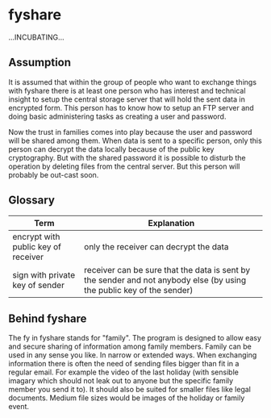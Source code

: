 fyshare
=======

...INCUBATING...

Assumption
----------
It is assumed that within the group of people who want to exchange things with fyshare there is at least one person who has interest and technical insight to setup the central storage server that will hold the sent data in encrypted form. This person has to know how to setup an FTP server and doing basic administering tasks as creating a user and password.

Now the trust in families comes into play because the user and password will be shared among them. When data is sent to a specific person, only this person can decrypt the data locally because of the public key cryptography. But with the shared password it is possible to disturb the operation by deleting files from the central server. But this person will probably be out-cast soon.

Glossary
--------
| Term               | Explanation   |
| ------------------ | ------------- |
| encrypt with public key of receiver          | only the receiver can decrypt the data |
| sign with private key of sender              | receiver can be sure that the data is sent by the sender and not anybody else (by using the public key of the sender) |

Behind fyshare
--------------
The fy in fyshare stands for "family". The program is designed to allow easy and secure sharing of information among family members.
Family can be used in any sense you like. In narrow or extended ways.
When exchanging information there is often the need of sending files bigger than fit in a regular email. For example
the video of the last holiday (with sensible imagary which should not leak out to anyone but the specific family member you send it to).
It should also be suited for smaller files like legal documents. Medium file sizes would be images of the holiday or family event.
